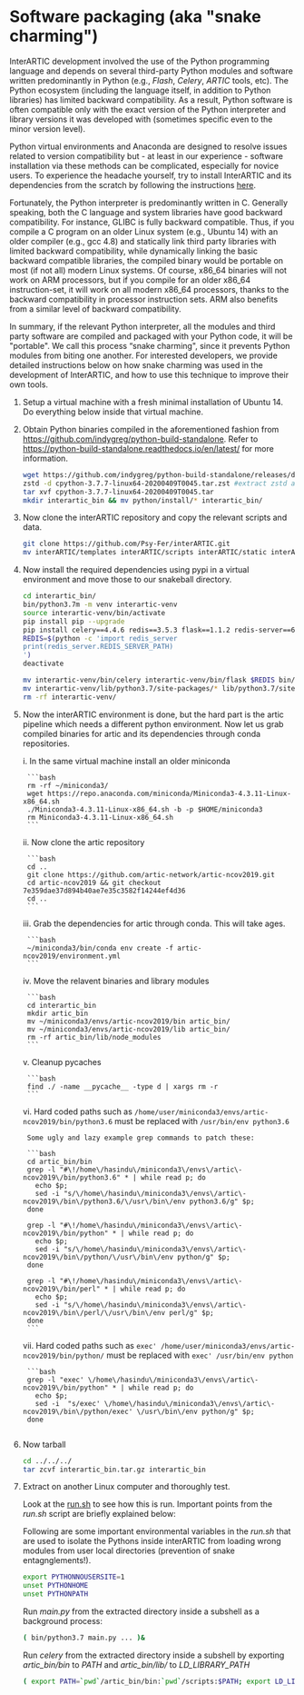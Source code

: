 
# Software packaging (aka "snake charming")

InterARTIC development involved the use of the Python programming language and depends on several third-party Python modules and software written predominantly in Python (e.g., *Flash*, *Celery*, *ARTIC* tools, etc). The Python ecosystem (including the language itself, in addition to Python libraries) has limited backward compatibility. As a result, Python software is often compatible only with the exact version of the Python interpreter and library versions it was developed with (sometimes specific even to the minor version level).

Python virtual environments and Anaconda are designed to resolve issues related to version compatibility but - at least in our experience - software installation via these methods can be complicated, especially for novice users. To experience the headache yourself, try to install InterARTIC and its dependencies from the scratch by following the instructions [here](https://psy-fer.github.io/interARTIC/installation).

Fortunately, the Python interpreter is predominantly written in C. Generally speaking, both the C language and system libraries have good backward compatibility. For instance, GLIBC is fully backward compatible. Thus, if you compile a C program on an older Linux system (e.g., Ubuntu 14) with an older compiler (e.g., gcc 4.8) and statically link third party libraries with limited backward compatibility, while dynamically linking the basic backward compatible libraries, the compiled binary would be portable on most (if not all) modern Linux systems. Of course, x86_64 binaries will not work on ARM processors, but if you compile for an older x86_64 instruction-set, it will work on all modern x86_64 processors, thanks to the backward compatibility in processor instruction sets. ARM also benefits from a similar level of backward compatibility.

In summary, if the relevant Python interpreter, all the modules and third party software are compiled and packaged with your Python code, it will be "portable". We call this process “snake charming", since it prevents Python modules from biting one another. For interested developers, we provide detailed instructions below on how snake charming was used in the development of InterARTIC, and how to use this technique to improve their own tools.

1. Setup a virtual machine with a fresh minimal installation of Ubuntu 14. Do everything below inside that virtual machine.

2. Obtain Python binaries compiled in the aforementioned fashion from https://github.com/indygreg/python-build-standalone. Refer to https://python-build-standalone.readthedocs.io/en/latest/ for more information.

    ```bash
    wget https://github.com/indygreg/python-build-standalone/releases/download/20200408/cpython-3.7.7-linux64-20200409T0045.tar.zst #python 3.7 needed for interARTIC
    zstd -d cpython-3.7.7-linux64-20200409T0045.tar.zst #extract zstd archive
    tar xvf cpython-3.7.7-linux64-20200409T0045.tar
    mkdir interartic_bin && mv python/install/* interartic_bin/
    ```

3. Now clone the interARTIC repository and copy the relevant scripts and data.

    ```bash
    git clone https://github.com/Psy-Fer/interARTIC.git
    mv interARTIC/templates interARTIC/scripts interARTIC/static interARTIC/src interARTIC/primer-schemes interARTIC/run.sh interARTIC/main.py interARTIC/config.init interartic_bin/
    ```

4. Now install the required dependencies using pypi in a virtual environment and move those to our snakeball directory.

    ```bash
    cd interartic_bin/
    bin/python3.7m -m venv interartic-venv
    source interartic-venv/bin/activate  
    pip install pip --upgrade
    pip install celery==4.4.6 redis==3.5.3 flask==1.1.2 redis-server==6.0.9 pandas==1.2.4
    REDIS=$(python -c 'import redis_server
    print(redis_server.REDIS_SERVER_PATH)
    ')
    deactivate
    ```

    ```bash
    mv interartic-venv/bin/celery interartic-venv/bin/flask $REDIS bin/
    mv interartic-venv/lib/python3.7/site-packages/* lib/python3.7/site-packages/
    rm -rf interartic-venv/
    ```

5. Now the interARTIC environment is done, but the hard part is the artic pipeline which needs a different python environment. Now let us grab compiled binaries for artic and its dependencies through conda repositories.

    i. In the same virtual machine install an older miniconda

        ```bash
        rm -rf ~/miniconda3/
        wget https://repo.anaconda.com/miniconda/Miniconda3-4.3.11-Linux-x86_64.sh
        ./Miniconda3-4.3.11-Linux-x86_64.sh -b -p $HOME/miniconda3
        rm Miniconda3-4.3.11-Linux-x86_64.sh
        ```


    ii. Now clone the artic repository


        ```bash
        cd ..
        git clone https://github.com/artic-network/artic-ncov2019.git
        cd artic-ncov2019 && git checkout 7e359dae37d894b40ae7e35c3582f14244ef4d36
        cd ..
        ```

    iii. Grab the dependencies for artic through conda. This will take ages.

        ```bash
        ~/miniconda3/bin/conda env create -f artic-ncov2019/environment.yml
        ```

    iv. Move the relavent binaries and library modules

        ```bash
        cd interartic_bin
        mkdir artic_bin
        mv ~/miniconda3/envs/artic-ncov2019/bin artic_bin/
        mv ~/miniconda3/envs/artic-ncov2019/lib artic_bin/
        rm -rf artic_bin/lib/node_modules
        ```

    v. Cleanup pycaches

        ```bash
        find ./ -name __pycache__ -type d | xargs rm -r
        ```

    vi. Hard coded paths such as `/home/user/miniconda3/envs/artic-ncov2019/bin/python3.6` must be replaced with `/usr/bin/env python3.6`

        Some ugly and lazy example grep commands to patch these:

        ```bash
        cd artic_bin/bin
        grep -l "#\!/home\/hasindu\/miniconda3\/envs\/artic\-ncov2019\/bin/python3.6" * | while read p; do
          echo $p;
          sed -i "s/\/home\/hasindu\/miniconda3\/envs\/artic\-ncov2019\/bin\/python3.6/\/usr\/bin\/env python3.6/g" $p;  
        done

        grep -l "#\!/home\/hasindu\/miniconda3\/envs\/artic\-ncov2019\/bin/python" * | while read p; do
          echo $p;
          sed -i "s/\/home\/hasindu\/miniconda3\/envs\/artic\-ncov2019\/bin\/python/\/usr\/bin\/env python/g" $p;  
        done

        grep -l "#\!/home\/hasindu\/miniconda3\/envs\/artic\-ncov2019\/bin/perl" * | while read p; do
          echo $p;
          sed -i "s/\/home\/hasindu\/miniconda3\/envs\/artic\-ncov2019\/bin\/perl/\/usr\/bin\/env perl/g" $p;  
        done
        ```

    vii. Hard coded paths such as `exec' /home/user/miniconda3/envs/artic-ncov2019/bin/python/` must be replaced with  `exec' /usr/bin/env python`

        ```bash
        grep -l "exec' \/home\/hasindu\/miniconda3\/envs\/artic\-ncov2019\/bin/python" * | while read p; do
          echo $p;
          sed -i  "s/exec' \/home\/hasindu\/miniconda3\/envs\/artic\-ncov2019\/bin\/python/exec' \/usr\/bin\/env python/g" $p;  
        done
    ```

6. Now tarball

    ```bash
    cd ../../../
    tar zcvf interartic_bin.tar.gz interartic_bin
    ```

7. Extract on another Linux computer and thoroughly test.


    Look at the [run.sh](https://github.com/Psy-Fer/interARTIC/blob/master/run.sh) to see how this is run. Important points from the _run.sh_ script are briefly explained below:

    Following are some important environmental variables in the _run.sh_ that are used to isolate the Pythons inside interARTIC from loading wrong modules from user local directories (prevention of snake entagnglements!).


    ```bash
    export PYTHONNOUSERSITE=1
    unset PYTHONHOME
    unset PYTHONPATH
    ```

    Run *main.py* from the extracted directory inside a subshell as a background process:

    ```bash
    ( bin/python3.7 main.py ... )&
    ```

    Run *celery* from the extracted directory inside a subshell by exporting *artic_bin/bin* to *PATH* and *artic_bin/lib/* to *LD_LIBRARY_PATH*

    ```bash
    ( export PATH=`pwd`/artic_bin/bin:`pwd`/scripts:$PATH; export LD_LIBRARY_PATH=`pwd`/artic_bin/lib/:$LD_LIBRARY_PATH; bin/python3.7m bin/celery worker -A main.celery )&
    ```
